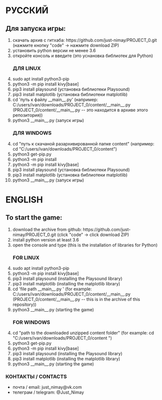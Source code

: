 <h1> РУССКИЙ </h1>
<h2>Для запуска игры: </h2>
<ol>
	<li> скачать архив с гитхаба: https://github.com/just-nimay/PROJECT_0.git (нажмите кнопку "code" -> нажмите download ZIP)</li>
	<li> установить python версии не менее 3.6</li>
	<li> откройте консоль и введите (это уснановка библиотек для Python)</li>
<h3>ДЛЯ LINUX</h3>
	<li> sudo apt install python3-pip </li>
	<li> python3 -m pip install kivy[base]<li>
	 pip3 install playsound (установка библиотеки Playsound)
	<li>pip3 install matplotlib (установка библиотеки matplotlib)</li>
	<li> cd 'путь к файлу __main__.py' (например: C:/users/ivan/downloads/PROJECT_0/content/__main__.py (PROJECT_0/content/__main__.py -- это находится в архиве этого репозитория))</li>
	<li> python3 __main__.py (запуск игры)</li>
</ol>
<ol start='4'>
	<h3>ДЛЯ WINDOWS</h3>
	<li> cd "путь к скачаной разархивированной папке content" (например: cd "C:/users/ivan/downloads/PROJECT_0/content")</li>
	<li> python3 get-pip.py</li>
	<li> python3 -m pip install</li>
	<li> python3 -m pip install kivy[base] </li>
	<li> pip3 install playsound (установка библиотеки Playsound)</li>
	<li> pip3 install matplotlib (установка библиотеки matplotlib)</li>
	<li> python3 __main__.py (запуск игры)</li>
</ol>
<h1> ENGLISH </1>
<h2>To start the game: </h2>
<ol>
	<li> download the archive from github: https://github.com/just-nimay/PROJECT_0.git (click "code" -> click download ZIP)</li>
	<li> install python version at least 3.6</li>
	<li> open the console and type (this is the installation of libraries for Python)</li>
	<h3>FOR LINUX</h3>
	<li> sudo apt install python3-pip </li>
	<li> python3 -m pip install kivy[base]<li>
	pip3 install playsound (installing the Playsound library)
	<li>pip3 install matplotlib (installing the matplotlib library)</li>
	<li> cd 'file path __main__.py ' (for example: C:/users/ivan/downloads/PROJECT_0/content/__main__.py (PROJECT_0/content/__main__.py -- this is in the archive of this repository))</li>
	<li> python3 __main__.py (starting the game)</li>
</ol>
<ol start='4'>
	<h3>FOR WINDOWS</h3>
	<li> cd "path to the downloaded unzipped content folder" (for example: cd "C:/users/ivan/downloads/PROJECT_0/content ")</li>
	<li> python3 get-pip.py</li>
	<li> python3 -m pip install kivy[base] </li>
	<li> pip3 install playsound (installing the Playsound library)</li>
	<li> pip3 install matplotlib (installing the matplotlib library)</li>
	<li> python3 __main__.py (starting the game)</li>
</ol>
<h3>КОНТАКТЫ / СONTACTS</h3>
<ul>
	<li>почта / email: just_nimay@vk.com</li>
	<li>телеграм / telegram: @Just_Nimay</li>
</ul>
